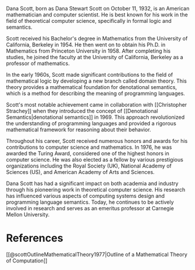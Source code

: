 Dana Scott, born as Dana Stewart Scott on October 11, 1932, is an American mathematician and computer scientist. He is best known for his work in the field of theoretical computer science, specifically in formal logic and semantics.

Scott received his Bachelor's degree in Mathematics from the University of California, Berkeley in 1954. He then went on to obtain his Ph.D. in Mathematics from Princeton University in 1958. After completing his studies, he joined the faculty at the University of California, Berkeley as a professor of mathematics.

In the early 1960s, Scott made significant contributions to the field of mathematical logic by developing a new branch called domain theory. This theory provides a mathematical foundation for denotational semantics, which is a method for describing the meaning of programming languages.

Scott's most notable achievement came in collaboration with [[Christopher Strachey]] when they introduced the concept of [[Denotational Semantics|denotational semantics]] in 1969. This approach revolutionized the understanding of programming languages and provided a rigorous mathematical framework for reasoning about their behavior.

Throughout his career, Scott received numerous honors and awards for his contributions to computer science and mathematics. In 1976, he was awarded the Turing Award, considered one of the highest honors in computer science. He was also elected as a fellow by various prestigious organizations including the Royal Society (UK), National Academy of Sciences (US), and American Academy of Arts and Sciences.

Dana Scott has had a significant impact on both academia and industry through his pioneering work in theoretical computer science. His research has influenced various aspects of computing systems design and programming language semantics. Today, he continues to be actively involved in research and serves as an emeritus professor at Carnegie Mellon University.

# References

[[@scottOutlineMathematicalTheory1977|Outline of a Mathematical Theory of Computation]]